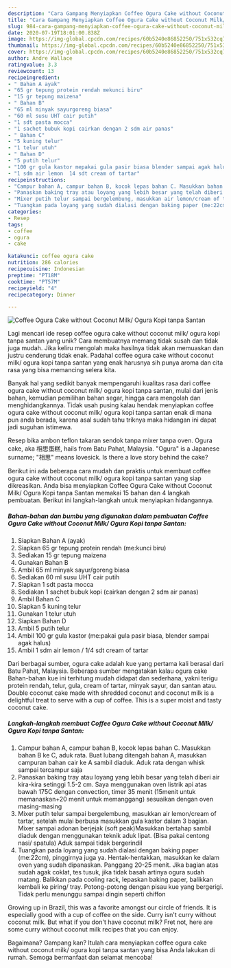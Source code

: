 ```yaml
---
description: "Cara Gampang Menyiapkan Coffee Ogura Cake without Coconut Milk/ Ogura Kopi tanpa Santan Anti Gagal"
title: "Cara Gampang Menyiapkan Coffee Ogura Cake without Coconut Milk/ Ogura Kopi tanpa Santan Anti Gagal"
slug: 984-cara-gampang-menyiapkan-coffee-ogura-cake-without-coconut-milk-ogura-kopi-tanpa-santan-anti-gagal
date: 2020-07-19T18:01:00.838Z
image: https://img-global.cpcdn.com/recipes/60b5240e86852250/751x532cq70/coffee-ogura-cake-without-coconut-milk-ogura-kopi-tanpa-santan-foto-resep-utama.jpg
thumbnail: https://img-global.cpcdn.com/recipes/60b5240e86852250/751x532cq70/coffee-ogura-cake-without-coconut-milk-ogura-kopi-tanpa-santan-foto-resep-utama.jpg
cover: https://img-global.cpcdn.com/recipes/60b5240e86852250/751x532cq70/coffee-ogura-cake-without-coconut-milk-ogura-kopi-tanpa-santan-foto-resep-utama.jpg
author: Andre Wallace
ratingvalue: 3.3
reviewcount: 13
recipeingredient:
- " Bahan A ayak"
- "65 gr tepung protein rendah mekunci biru"
- "15 gr tepung maizena"
- " Bahan B"
- "65 ml minyak sayurgoreng biasa"
- "60 ml susu UHT cair putih"
- "1 sdt pasta mocca"
- "1 sachet bubuk kopi cairkan dengan 2 sdm air panas"
- " Bahan C"
- "5 kuning telur"
- "1 telur utuh"
- " Bahan D"
- "5 putih telur"
- "100 gr gula kastor mepakai gula pasir biasa blender sampai agak halus"
- "1 sdm air lemon  14 sdt cream of tartar"
recipeinstructions:
- "Campur bahan A, campur bahan B, kocok lepas bahan C. Masukkan bahan B ke C, aduk rata. Buat lubang ditengah bahan A, masukkan campuran bahan cair ke A sambil diaduk. Aduk rata dengan whisk sampai tercampur saja"
- "Panaskan baking tray atau loyang yang lebih besar yang telah diberi air kira-kira setinggi 1.5-2 cm. Saya menggunakan oven listrik api atas bawah 175C dengan convection, timer 35 menit (15menit untuk memanaskan+20 menit untuk memanggang) sesuaikan dengan oven masing-masing"
- "Mixer putih telur sampai bergelembung, masukkan air lemon/cream of tartar, setelah mulai berbusa masukkan gula kastor dalam 3 bagian. Mixer sampai adonan berjejak (soft peak)Masukkan bertahap sambil diaduk dengan menggunakan teknik aduk lipat. (Bisa pakai centong nasi/ spatula) Aduk sampai tidak bergerindil"
- "Tuangkan pada loyang yang sudah dialasi dengan baking paper (me:22cm), pinggirnya juga ya. Hentak-hentakkan, masukkan ke dalam oven yang sudah dipanaskan. Panggang 20-25 menit. Jika bagian atas sudah agak coklat, tes tusuk, jika tidak basah artinya ogura sudah matang. Balikkan pada cooling rack, lepaskan baking paper, balikkan kembali ke piring/ tray. Potong-potong dengan pisau kue yang bergerigi. Tidak perlu menunggu sampai dingin seperti chiffon"
categories:
- Resep
tags:
- coffee
- ogura
- cake

katakunci: coffee ogura cake 
nutrition: 286 calories
recipecuisine: Indonesian
preptime: "PT18M"
cooktime: "PT57M"
recipeyield: "4"
recipecategory: Dinner

---
```



![Coffee Ogura Cake without Coconut Milk/ Ogura Kopi tanpa Santan](https://img-global.cpcdn.com/recipes/60b5240e86852250/751x532cq70/coffee-ogura-cake-without-coconut-milk-ogura-kopi-tanpa-santan-foto-resep-utama.jpg)

Lagi mencari ide resep coffee ogura cake without coconut milk/ ogura kopi tanpa santan yang unik? Cara membuatnya memang tidak susah dan tidak juga mudah. Jika keliru mengolah maka hasilnya tidak akan memuaskan dan justru cenderung tidak enak. Padahal coffee ogura cake without coconut milk/ ogura kopi tanpa santan yang enak harusnya sih punya aroma dan cita rasa yang bisa memancing selera kita.

Banyak hal yang sedikit banyak mempengaruhi kualitas rasa dari coffee ogura cake without coconut milk/ ogura kopi tanpa santan, mulai dari jenis bahan, kemudian pemilihan bahan segar, hingga cara mengolah dan menghidangkannya. Tidak usah pusing kalau hendak menyiapkan coffee ogura cake without coconut milk/ ogura kopi tanpa santan enak di mana pun anda berada, karena asal sudah tahu triknya maka hidangan ini dapat jadi suguhan istimewa.

Resep bika ambon teflon takaran sendok tanpa mixer tanpa oven. Ogura cake, aka 相思蛋糕, hails from Batu Pahat, Malaysia. &#34;Ogura&#34; is a Japanese surname; &#34;相思&#34; means lovesick. Is there a love story behind the cake?


Berikut ini ada beberapa cara mudah dan praktis untuk membuat coffee ogura cake without coconut milk/ ogura kopi tanpa santan yang siap dikreasikan. Anda bisa menyiapkan Coffee Ogura Cake without Coconut Milk/ Ogura Kopi tanpa Santan memakai 15 bahan dan 4 langkah pembuatan. Berikut ini langkah-langkah untuk menyiapkan hidangannya.

<!--inarticleads1-->

##### Bahan-bahan dan bumbu yang digunakan dalam pembuatan Coffee Ogura Cake without Coconut Milk/ Ogura Kopi tanpa Santan:

1. Siapkan  Bahan A (ayak)
1. Siapkan 65 gr tepung protein rendah (me:kunci biru)
1. Sediakan 15 gr tepung maizena
1. Gunakan  Bahan B
1. Ambil 65 ml minyak sayur/goreng biasa
1. Sediakan 60 ml susu UHT cair putih
1. Siapkan 1 sdt pasta mocca
1. Sediakan 1 sachet bubuk kopi (cairkan dengan 2 sdm air panas)
1. Ambil  Bahan C
1. Siapkan 5 kuning telur
1. Gunakan 1 telur utuh
1. Siapkan  Bahan D
1. Ambil 5 putih telur
1. Ambil 100 gr gula kastor (me:pakai gula pasir biasa, blender sampai agak halus)
1. Ambil 1 sdm air lemon / 1/4 sdt cream of tartar


Dari berbagai sumber, ogura cake adalah kue yang pertama kali berasal dari Batu Pahat, Malaysia. Beberapa sumber mengatakan kalau ogura cake Bahan-bahan kue ini terhitung mudah didapat dan sederhana, yakni terigu protein rendah, telur, gula, cream of tartar, minyak sayur, dan santan atau. Double coconut cake made with shredded coconut and coconut milk is a delightful treat to serve with a cup of coffee. This is a super moist and tasty coconut cake. 

<!--inarticleads2-->

##### Langkah-langkah membuat Coffee Ogura Cake without Coconut Milk/ Ogura Kopi tanpa Santan:

1. Campur bahan A, campur bahan B, kocok lepas bahan C. Masukkan bahan B ke C, aduk rata. Buat lubang ditengah bahan A, masukkan campuran bahan cair ke A sambil diaduk. Aduk rata dengan whisk sampai tercampur saja
1. Panaskan baking tray atau loyang yang lebih besar yang telah diberi air kira-kira setinggi 1.5-2 cm. Saya menggunakan oven listrik api atas bawah 175C dengan convection, timer 35 menit (15menit untuk memanaskan+20 menit untuk memanggang) sesuaikan dengan oven masing-masing
1. Mixer putih telur sampai bergelembung, masukkan air lemon/cream of tartar, setelah mulai berbusa masukkan gula kastor dalam 3 bagian. Mixer sampai adonan berjejak (soft peak)Masukkan bertahap sambil diaduk dengan menggunakan teknik aduk lipat. (Bisa pakai centong nasi/ spatula) Aduk sampai tidak bergerindil
1. Tuangkan pada loyang yang sudah dialasi dengan baking paper (me:22cm), pinggirnya juga ya. Hentak-hentakkan, masukkan ke dalam oven yang sudah dipanaskan. Panggang 20-25 menit. Jika bagian atas sudah agak coklat, tes tusuk, jika tidak basah artinya ogura sudah matang. Balikkan pada cooling rack, lepaskan baking paper, balikkan kembali ke piring/ tray. Potong-potong dengan pisau kue yang bergerigi. Tidak perlu menunggu sampai dingin seperti chiffon


Growing up in Brazil, this was a favorite amongst our circle of friends. It is especially good with a cup of coffee on the side. Curry isn&#39;t curry without coconut milk. But what if you don&#39;t have coconut milk? Fret not, here are some curry without coconut milk recipes that you can enjoy. 

Bagaimana? Gampang kan? Itulah cara menyiapkan coffee ogura cake without coconut milk/ ogura kopi tanpa santan yang bisa Anda lakukan di rumah. Semoga bermanfaat dan selamat mencoba!
